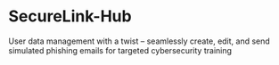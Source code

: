 # SecureLink-Hub
User data management with a twist – seamlessly create, edit, and send simulated phishing emails for targeted cybersecurity training
